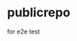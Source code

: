 # publicrepo
for e2e test




























































































































































































































































































































































































































































































































































































































































































































































































































































































































































































































































































































































































































































































































































































































































































































































































































































































































































































































































































































































































































































































































































































































































































































































































































































































































































































































































































































































































































































































































































































































































































































































































































































































































































































































































































































































































































































































































































































































































































































































































































































































































































































































































